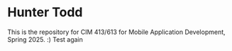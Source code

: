 # Hunter Todd

This is the repository for CIM 413/613 for
Mobile Application Development, Spring 2025. :)
Test again
